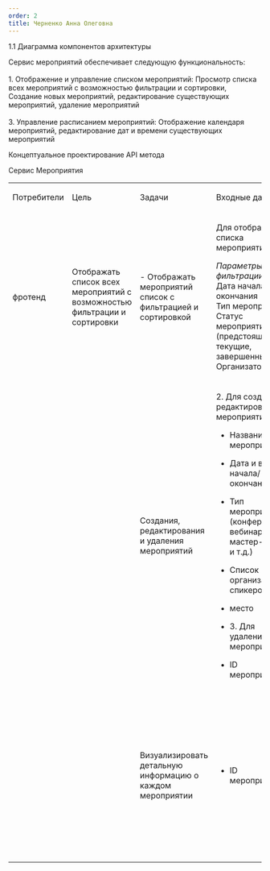 ```yaml
---
order: 2
title: Черненко Анна Олеговна
---
```


1\.1 Диаграмма компонентов архитектуры

<drawio path="./arkhitekturnoe-kata.svg" width="211px" height="101px"/>



Сервис мероприятий обеспечивает следующую функциональность:\
\
1\. Отображение и управление списком мероприятий: Просмотр списка всех мероприятий с возможностью фильтрации и сортировки, Создание новых мероприятий, редактирование существующих мероприятий, удаление мероприятий\
\
3\. Управление расписанием мероприятий: Отображение календаря мероприятий, редактирование дат и времени существующих мероприятий

Концептуальное проектирование API метода

Сервис Мероприятия

<table header="row">
<colgroup><col width="119"/><col width="152"/><col width="156"/><col width="199"/><col width="239"/></colgroup>
<tr>
<td>

Потребители

</td>
<td>

Цель

</td>
<td>

Задачи

</td>
<td>

Входные данные

</td>
<td>

Выходные данные

</td>
</tr>
<tr>
<td>

фротенд

</td>
<td>

Отображать список всех мероприятий с возможностью фильтрации и сортировки

</td>
<td>

\- Отображать мероприятий список с фильтрацией и сортировкой

</td>
<td>

Для отображения списка мероприятий:

*Параметры фильтрации:*\
Дата начала и окончания\
Тип мероприятия\
Статус мероприятия (предстоящие, текущие, завершенные)\
Организатор

</td>
<td>

1\. Для отображения списка мероприятий:\
\
ID мероприятия\
Название\
\
Дата и время начала\
Дата и время окончания\
Тип мероприятия\
Формат проведения\
Количество зарегистрированных участников\
*Статус мероприятия*

</td>
</tr>
<tr>
<td>



</td>
<td>



</td>
<td>

Создания, редактирования и удаления мероприятий

</td>
<td>

2\. Для создания/редактирования мероприятия:

-  Название мероприятия

-  Дата и время начала/ окончания

-  Тип мероприятия (конференция, вебинар, мастер-класс и т.д.)

-  Список организаторов/спикеров

-  место

-  3\. Для удаления мероприятия:

-  ID мероприятия

</td>
<td>

2\. Для создания/редактирования мероприятия:

-  ID созданного отредактированного мероприятия

-  Статус операции (успешно/неуспешно)

-  Сообщение об ошибке (если есть)\*

-  3\. Для удаления мероприятия:

-  Статус операции (успешно/неуспешно)

-  Сообщение об ошибке (если есть)

</td>
</tr>
<tr>
<td>



</td>
<td>



</td>
<td>

Визуализировать детальную информацию о каждом мероприятии

</td>
<td>

-  ID мероприятия

</td>
<td>

-  Название мероприятия

-  Дата и время начала/ окончания

-  Тип мероприятия (конференция, вебинар, мастер-класс и т.д.)

-  Список организаторов/спикеров

-  место

</td>
</tr>
</table>
